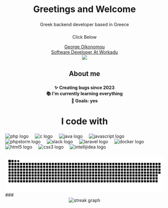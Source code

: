 <h1 align="center">Greetings and Welcome</h1>
            
###

<p align="center">Greek backend developer based in Greece</p>

###

<div align="center">
  <div class="badge-base LI-profile-badge" data-locale="en_US" data-size="medium" data-theme="dark" data-type="HORIZONTAL" data-vanity="george-oikonomou-b540a4290" data-version="v1"><p>Click Below</p><a class="badge-base__link LI-simple-link" href="https://gr.linkedin.com/in/george-oikonomou-b540a4290?trk=profile-badge">George Oikonomou</a></div>
<div><a href="https://www.workadu.com" >Software Developer At Workadu</a></div>


  <img height="170" src="https://media.giphy.com/media/o0vwzuFwCGAFO/giphy.gif"  />
</div>

###

<h2 align="center">About me</h2>

###

<h4 align="center">✨ Creating bugs since 2023<br>📚 I'm currently learning everything <br>🎯 Goals: yes</h4>

###

<h1 align="center">I code with</h1>

###

<div align="left">
  <img src="https://skillicons.dev/icons?i=php" height="40" alt="php logo"  />
  <img width="12" />
  <img src="https://cdn.jsdelivr.net/gh/devicons/devicon/icons/c/c-original.svg" height="40" alt="c logo"  />
  <img width="12" />
  <img src="https://cdn.jsdelivr.net/gh/devicons/devicon/icons/java/java-original.svg" height="40" alt="java logo"  />
  <img width="12" />
  <img src="https://skillicons.dev/icons?i=js" height="40" alt="javascript logo"  />
  <img width="12" />
  <img src="https://img.shields.io/badge/PhpStorm-000000?logo=phpstorm&logoColor=white&style=for-the-badge" height="40" alt="phpstorm logo"  />
  <img width="12" />
  <img src="https://cdn.jsdelivr.net/gh/devicons/devicon/icons/slack/slack-original.svg" height="40" alt="slack logo"  />
  <img width="12" />
  <img src="https://cdn.simpleicons.org/laravel/FF2D20" height="40" alt="laravel logo"  />
  <img width="12" />
  <img src="https://cdn.simpleicons.org/docker/2496ED" height="40" alt="docker logo"  />
  <img width="12" />
  <img src="https://cdn.jsdelivr.net/gh/devicons/devicon/icons/html5/html5-original.svg" height="40" alt="html5 logo"  />
  <img width="12" />
  <img src="https://cdn.jsdelivr.net/gh/devicons/devicon/icons/css3/css3-original.svg" height="40" alt="css3 logo"  />
  <img width="12" />
  <img src="https://skillicons.dev/icons?i=idea" height="40" alt="intellijidea logo"  />
</div>

###

<div align="center">
<picture>
  <source media="(prefers-color-scheme: dark)" srcset="https://raw.githubusercontent.com/George-oikonomou/George-oikonomou//output/github-contribution-grid-snake-dark.svg">
  <source media="(prefers-color-scheme: light)" srcset="https://raw.githubusercontent.com/George-oikonomou/George-oikonomou/output/github-contribution-grid-snake.svg">
  <img alt="github contribution grid snake animation" src="https://raw.githubusercontent.com/George-oikonomou/George-oikonomou/output/github-contribution-grid-snake.svg">
</picture>
</div>
###

<div align="center">
  <img src="https://streak-stats.demolab.com?user=George-oikonomou&locale=en&mode=weekly&theme=midnight-purple&hide_border=false&border_radius=38&order=3" height="160" alt="streak graph"  />
</div>

###

